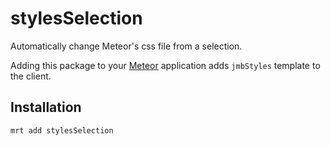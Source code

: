 stylesSelection
===============

Automatically change Meteor's css file from a selection.

Adding this package to your [Meteor](http://www.meteor.com/) application adds `jmbStyles` template to the client.

Installation
------------

```
mrt add stylesSelection
```
